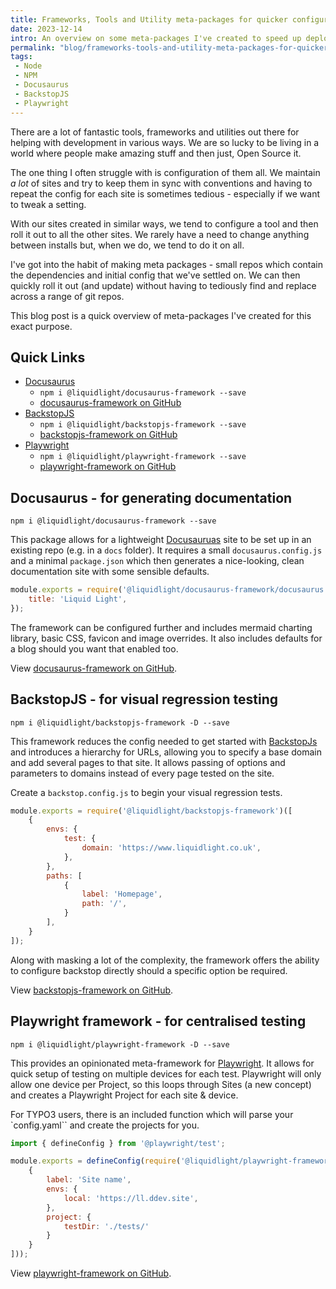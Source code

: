 ```yaml
---
title: Frameworks, Tools and Utility meta-packages for quicker configuration
date: 2023-12-14
intro: An overview on some meta-packages I've created to speed up deployment of some tools
permalink: "blog/frameworks-tools-and-utility-meta-packages-for-quicker-configuration/"
tags:
 - Node
 - NPM
 - Docusaurus
 - BackstopJS
 - Playwright
---
```


There are a lot of fantastic tools, frameworks and utilities out there for helping with development in various ways. We are so lucky to be living in a world where people make amazing stuff and then just, Open Source it.

The one thing I often struggle with is configuration of them all. We maintain _a lot_ of sites and try to keep them in sync with conventions and having to repeat the config for each site is sometimes tedious - especially if we want to tweak a setting.

With our sites created in similar ways, we tend to configure a tool and then roll it out to all the other sites. We rarely have a need to change anything between installs but, when we do, we tend to do it on all.

I've got into the habit of making meta packages - small repos which contain the dependencies and initial config that we've settled on. We can then quickly roll it out (and update) without having to tediously find and replace across a range of git repos.

This blog post is a quick overview of meta-packages I've created for this exact purpose.

## Quick Links

- [Docusaurus](#docusaurus-for-generating-documentation)
	- `npm i @liquidlight/docusaurus-framework --save`
	- [docusaurus-framework on GitHub](https://github.com/liquidlight/docusaurus-framework)
- [BackstopJS](#backstopjs-for-visual-regression-testing)
	- `npm i @liquidlight/backstopjs-framework --save`
	- [backstopjs-framework on GitHub](https://github.com/liquidlight/backstopjs-framework)
- [Playwright](#playwright-framework-for-centralised-testing)
	- `npm i @liquidlight/playwright-framework --save`
	- [playwright-framework on GitHub](https://github.com/liquidlight/playwright-framework)

## Docusaurus - for generating documentation

```
npm i @liquidlight/docusaurus-framework --save
```


This package allows for a lightweight [Docusauruas](https://docusaurus.io/) site to be set up in an existing repo (e.g. in a `docs` folder). It requires a small `docusaurus.config.js` and a minimal `package.json` which then generates a nice-looking, clean documentation site with some sensible defaults.

```js
module.exports = require('@liquidlight/docusaurus-framework/docusaurus.config')({
	title: 'Liquid Light',
});
```

The framework can be configured further and includes mermaid charting library, basic CSS, favicon and image overrides. It also includes defaults for a blog should you want that enabled too.

View [docusaurus-framework on GitHub](https://github.com/liquidlight/docusaurus-framework).

## BackstopJS - for visual regression testing

```
npm i @liquidlight/backstopjs-framework -D --save
```

This framework reduces the config needed to get started with [BackstopJs](https://github.com/garris/BackstopJS) and introduces a hierarchy for URLs, allowing you to specify a base domain and add several pages to that site. It allows passing of options and parameters to domains instead of every page tested on the site.

Create a `backstop.config.js` to begin your visual regression tests.

```js
module.exports = require('@liquidlight/backstopjs-framework')([
	{
		envs: {
			test: {
				domain: 'https://www.liquidlight.co.uk',
			},
		},
		paths: [
			{
				label: 'Homepage',
				path: '/',
			}
		],
	}
]);
```

Along with masking a lot of the complexity, the framework offers the ability to configure backstop directly should a specific option be required.

View [backstopjs-framework on GitHub](https://github.com/liquidlight/backstopjs-framework).

## Playwright framework - for centralised testing

```
npm i @liquidlight/playwright-framework -D --save
```

This provides an opinionated meta-framework for [Playwright](https://playwright.dev/). It allows for quick setup of testing on multiple devices for each test. Playwright will only allow one device per Project, so this loops through Sites (a new concept) and creates a Playwright Project for each site & device.

For TYPO3 users, there is an included function which will parse your `config.yaml`` and create the projects for you.

```js
import { defineConfig } from '@playwright/test';

module.exports = defineConfig(require('@liquidlight/playwright-framework')(
	{
		label: 'Site name',
		envs: {
			local: 'https://ll.ddev.site',
		},
		project: {
			testDir: './tests/'
		}
	}
]));
```

View [playwright-framework on GitHub](https://github.com/liquidlight/playwright-framework).
